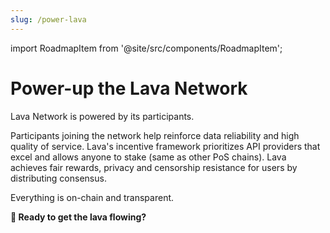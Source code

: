 ```yaml
---
slug: /power-lava
---
```


import RoadmapItem from '@site/src/components/RoadmapItem';

# Power-up the Lava Network
Lava Network is powered by its participants. 

Participants joining the network help reinforce data reliability and high quality of service. Lava's incentive framework prioritizes API providers that excel and allows anyone to stake (same as other PoS chains). Lava achieves fair rewards, privacy and censorship resistance for users by distributing consensus.

Everything is on-chain and transparent.


**🌋 Ready to get the lava flowing?**

[<RoadmapItem icon="🧑‍⚖️" title="Power as a Validator" description="Validate blocks, secure the network, earn rewards"/>](/validator-intro.md)

[<RoadmapItem icon="💁" title="Power as a Provider" description="Service chain access, grow the network, earn rewards"/>](/provider-intro.md)
